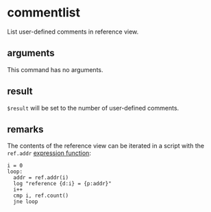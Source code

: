 # commentlist

List user-defined comments in reference view.

## arguments

This command has no arguments.

## result

`$result` will be set to the number of user-defined comments.

## remarks

The contents of the reference view can be iterated in a script with the `ref.addr` [expression function](../../introduction/Expression-functions.md):

```
i = 0
loop:
  addr = ref.addr(i)
  log "reference {d:i} = {p:addr}"
  i++
  cmp i, ref.count()
  jne loop
```